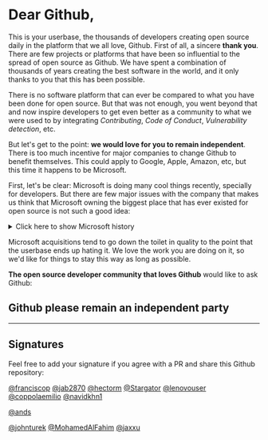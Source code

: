 # Dear Github,

This is your userbase, the thousands of developers creating open source daily in the platform that we all love, Github. First of all, a sincere **thank you**. There are few projects or platforms that have been so influential to the spread of open source as Github. We have spent a combination of thousands of years creating the best software in the world, and it only thanks to you that this has been possible.

There is no software platform that can ever be compared to what you have been done for open source. But that was not enough, you went beyond that and now inspire developers to get even better as a community to what we were used to by integrating *Contributing*, *Code of Conduct*, *Vulnerability detection*, etc.

But let's get to the point: **we would love for you to remain independent**. There is too much incentive for major companies to change Github to benefit themselves. This could apply to Google, Apple, Amazon, etc, but this time it happens to be Microsoft.

First, let's be clear: Microsoft is doing many cool things recently, specially for developers. But there are few major issues with the company that makes us think that Microsoft owning the biggest place that has ever existed for open source is not such a good idea:

<details><summary>Click here to show Microsoft history</summary>

- Memory trip: **90s**. [This has been repeated ad nauseam](https://news.ycombinator.com/item?id=17221527) so I won't be explaining it here. If anyone reading this started programming within the last 10 years, please do a bit of research. Even after all the damage that Microsoft did to Linux and Open Source, let's for a moment assume that the company is different now.

- Past: **Hotmail**. Hotmail was a pretty good email service, but we've seen it becoming worse and worse to the point of being unusable as it became more and more integrated with Microsoft platforms. Everyone liked Hotmail, now everyone hates it.

- Recent past: **Skype**. There was a slice of time where Skype was the main calling method of the internet. Since Microsoft acquired it, they have come to the point that the only time you hear it named is from people trying to escape from them or having a major issue. Everyone liked Skype, now everyone hates it.

- Recent past: **Windows 10**. Forced updates, dark patterns to trick you into updating, etc. The company showed a huge contempt for its paying users at this stage.

- Present: **VS Code**. This seems to be a universally liked product by everyone who has tried it. Kudos on that.

- Future: **we don't know**. While Satya Nadella seems to be doing things right, the past 2 years have only been a tiny slice of the history of Microsoft. Culture doesn't change in a couple of years, and the next CEO might be another Steve Ballmer. This is the main problem of benevolent dictatorships, that the successor might turn them around.

</details>


Microsoft acquisitions tend to go down the toilet in quality to the point that the userbase ends up hating it. We love the work you are doing on it, so we'd like for things to stay this way as long as possible.

**The open source developer community that loves Github** would like to ask Github:

## Github please remain an independent party


***

## Signatures

Feel free to add your signature if you agree with a PR and share this Github repository:

[@franciscop](https://github.com/franciscop)
[@jab2870](https://github.com/Jab2870)
[@hectorm](https://github.com/hectorm)
[@Stargator](https://github.com/Stargator)
[@lenovouser](https://github.com/lenovouser)
[@coppolaemilio](https://github.com/coppolaemilio)
[@navidkhn1](https://github.com/navidkhn1)

[@ands](https://github.com/ands)

[@johnturek](https://github.com/johnturek)
[@MohamedAlFahim](https://github.com/MohamedAlFahim)
[@jaxxu](https://github.com/jaxxu)

